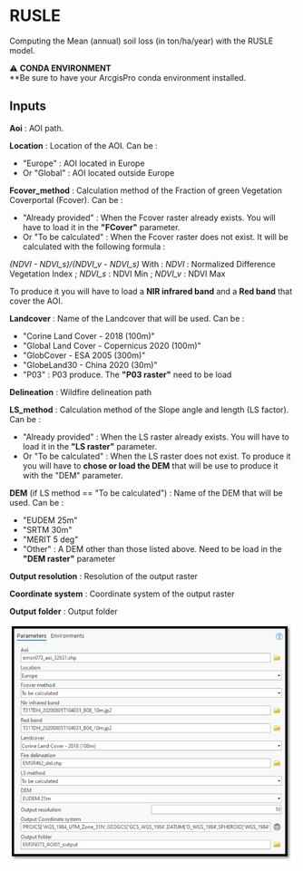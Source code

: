 # RUSLE
Computing the Mean (annual) soil loss (in ton/ha/year) with the RUSLE model.

:warning: **CONDA ENVIRONMENT**  
**Be sure to have your ArcgisPro conda environment installed.

## Inputs

**Aoi** : 
AOI path.

**Location** : 
Location of the AOI.
Can be :
- "Europe" : AOI located in Europe
- Or "Global" : AOI located outside Europe

**Fcover_method** :
Calculation method of the Fraction of green Vegetation Coverportal (Fcover).
Can be :
- "Already provided" : When the Fcover raster already exists. You will have to load it in the **"FCover"** parameter.
- Or "To be calculated" : When the Fcover raster does not exist. It will be calculated with the following formula :

_(NDVI - NDVI_s)/(NDVI_v - NDVI_s)_
With :
_NDVI_ : Normalized Difference Vegetation Index
; _NDVI_s_ : NDVI Min
; _NDVI_v_ : NDVI Max

To produce it you will have to load a **NIR infrared band** and a **Red band** that cover the AOI.

**Landcover** : 
Name of the Landcover that will be used.
Can be :
- "Corine Land Cover - 2018 (100m)"
- "Global Land Cover - Copernicus 2020 (100m)"
- "GlobCover - ESA 2005 (300m)"
- "GlobeLand30 - China 2020 (30m)"
- "P03" : P03 produce. The **"P03 raster"** need to be load

**Delineation** : Wildfire delineation path

**LS_method** : Calculation method of the Slope angle and length (LS factor).
Can be :
- "Already provided" : When the LS raster already exists. You will have to load it in the **"LS raster"** parameter.
- Or "To be calculated" : When the LS raster does not exist. To produce it you will have to **chose or load the DEM** that will be use to produce it with the "DEM" parameter.

**DEM** (if LS method == "To be calculated") : Name of the DEM that will be used.
Can be :
- "EUDEM 25m"
- "SRTM 30m"
- "MERIT 5 deg"
- "Other" : A DEM other than those listed above. Need to be load in the **"DEM raster"** parameter

**Output resolution** : Resolution of the output raster

**Coordinate system** : Coordinate system of the output raster

**Output folder** : Output folder

![Arcgis  pro toolbox](static/Arcgis_pro_Toolbox.PNG)




